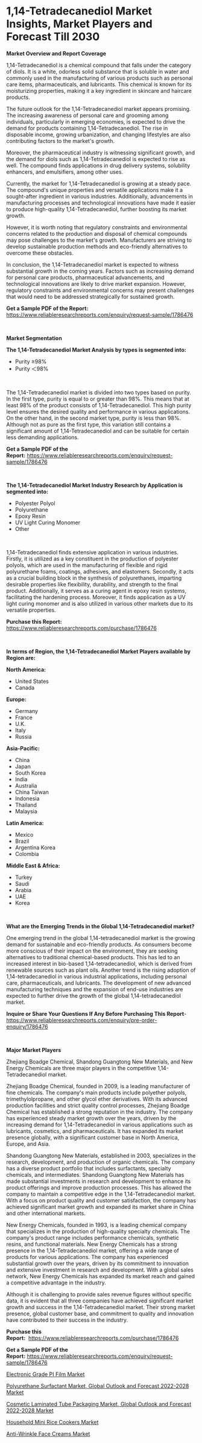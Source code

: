 <p><h1>1,14-Tetradecanediol Market Insights, Market Players and Forecast Till 2030</h1></p><p><strong>Market Overview and Report Coverage</strong></p>
<p><p>1,14-Tetradecanediol is a chemical compound that falls under the category of diols. It is a white, odorless solid substance that is soluble in water and commonly used in the manufacturing of various products such as personal care items, pharmaceuticals, and lubricants. This chemical is known for its moisturizing properties, making it a key ingredient in skincare and haircare products.</p><p>The future outlook for the 1,14-Tetradecanediol market appears promising. The increasing awareness of personal care and grooming among individuals, particularly in emerging economies, is expected to drive the demand for products containing 1,14-Tetradecanediol. The rise in disposable income, growing urbanization, and changing lifestyles are also contributing factors to the market's growth.</p><p>Moreover, the pharmaceutical industry is witnessing significant growth, and the demand for diols such as 1,14-Tetradecanediol is expected to rise as well. The compound finds applications in drug delivery systems, solubility enhancers, and emulsifiers, among other uses.</p><p>Currently, the market for 1,14-Tetradecanediol is growing at a steady pace. The compound's unique properties and versatile applications make it a sought-after ingredient in various industries. Additionally, advancements in manufacturing processes and technological innovations have made it easier to produce high-quality 1,14-Tetradecanediol, further boosting its market growth.</p><p>However, it is worth noting that regulatory constraints and environmental concerns related to the production and disposal of chemical compounds may pose challenges to the market's growth. Manufacturers are striving to develop sustainable production methods and eco-friendly alternatives to overcome these obstacles.</p><p>In conclusion, the 1,14-Tetradecanediol market is expected to witness substantial growth in the coming years. Factors such as increasing demand for personal care products, pharmaceutical advancements, and technological innovations are likely to drive market expansion. However, regulatory constraints and environmental concerns may present challenges that would need to be addressed strategically for sustained growth.</p></p>
<p><strong>Get a Sample PDF of the Report:</strong> <a href="https://www.reliableresearchreports.com/enquiry/request-sample/1786476">https://www.reliableresearchreports.com/enquiry/request-sample/1786476</a></p>
<p>&nbsp;</p>
<p><strong>Market Segmentation</strong></p>
<p><strong>The 1,14-Tetradecanediol Market Analysis by types is segmented into:</strong></p>
<p><ul><li>Purity ≥98%</li><li>Purity ＜98%</li></ul></p>
<p>&nbsp;</p>
<p><p>The 1,14-Tetradecanediol market is divided into two types based on purity. In the first type, purity is equal to or greater than 98%. This means that at least 98% of the product consists of 1,14-Tetradecanediol. This high purity level ensures the desired quality and performance in various applications. On the other hand, in the second market type, purity is less than 98%. Although not as pure as the first type, this variation still contains a significant amount of 1,14-Tetradecanediol and can be suitable for certain less demanding applications.</p></p>
<p><strong>Get a Sample PDF of the Report:</strong>&nbsp;<a href="https://www.reliableresearchreports.com/enquiry/request-sample/1786476">https://www.reliableresearchreports.com/enquiry/request-sample/1786476</a></p>
<p>&nbsp;</p>
<p><strong>The 1,14-Tetradecanediol Market Industry Research by Application is segmented into:</strong></p>
<p><ul><li>Polyester Polyol</li><li>Polyurethane</li><li>Epoxy Resin</li><li>UV Light Curing Monomer</li><li>Other</li></ul></p>
<p>&nbsp;</p>
<p><p>1,14-Tetradecanediol finds extensive application in various industries. Firstly, it is utilized as a key constituent in the production of polyester polyols, which are used in the manufacturing of flexible and rigid polyurethane foams, coatings, adhesives, and elastomers. Secondly, it acts as a crucial building block in the synthesis of polyurethanes, imparting desirable properties like flexibility, durability, and strength to the final product. Additionally, it serves as a curing agent in epoxy resin systems, facilitating the hardening process. Moreover, it finds application as a UV light curing monomer and is also utilized in various other markets due to its versatile properties.</p></p>
<p><strong>Purchase this Report:</strong>&nbsp; <a href="https://www.reliableresearchreports.com/purchase/1786476">https://www.reliableresearchreports.com/purchase/1786476</a></p>
<p>&nbsp;</p>
<p><strong>In terms of Region, the 1,14-Tetradecanediol Market Players available by Region are:</strong></p>
<p>
    <p> <strong> North America: </strong>
        <ul>
            <li>United States</li>
            <li>Canada</li>
        </ul>
        </p> 
    <p> <strong> Europe: </strong>
        <ul>
            <li>Germany</li>
            <li>France</li>
            <li>U.K.</li>
            <li>Italy</li>
            <li>Russia</li>
        </ul>
        </p> 
    <p> <strong> Asia-Pacific: </strong>
        <ul>
            <li>China</li>
            <li>Japan</li>
            <li>South Korea</li>
            <li>India</li>
            <li>Australia</li>
            <li>China Taiwan</li>
            <li>Indonesia</li>
            <li>Thailand</li>
            <li>Malaysia</li>
        </ul>
        </p> 
    <p> <strong> Latin America: </strong>
        <ul>
            <li>Mexico</li>
            <li>Brazil</li>
            <li>Argentina Korea</li>
            <li>Colombia</li>
        </ul>
        </p> 
    <p> <strong> Middle East & Africa: </strong>
        <ul>
            <li>Turkey</li>
            <li>Saudi</li>
            <li>Arabia</li>
            <li>UAE</li>
            <li>Korea</li>
        </ul>
    </p>
    </p>
<p>&nbsp;</p>
<p><strong>What are the Emerging Trends in the Global 1,14-Tetradecanediol market?</strong></p>
<p><p>One emerging trend in the global 1,14-tetradecanediol market is the growing demand for sustainable and eco-friendly products. As consumers become more conscious of their impact on the environment, they are seeking alternatives to traditional chemical-based products. This has led to an increased interest in bio-based 1,14-tetradecanediol, which is derived from renewable sources such as plant oils. Another trend is the rising adoption of 1,14-tetradecanediol in various industrial applications, including personal care, pharmaceuticals, and lubricants. The development of new advanced manufacturing techniques and the expansion of end-use industries are expected to further drive the growth of the global 1,14-tetradecanediol market.</p></p>
<p><strong>Inquire or Share Your Questions If Any Before Purchasing This Report</strong>- <a href="https://www.reliableresearchreports.com/enquiry/pre-order-enquiry/1786476">https://www.reliableresearchreports.com/enquiry/pre-order-enquiry/1786476</a></p>
<p>&nbsp;</p>
<p><strong>Major Market Players</strong></p>
<p><p>Zhejiang Boadge Chemical, Shandong Guangtong New Materials, and New Energy Chemicals are three major players in the competitive 1,14-Tetradecanediol market.</p><p>Zhejiang Boadge Chemical, founded in 2009, is a leading manufacturer of fine chemicals. The company's main products include polyether polyols, trimethylolpropane, and other glycol ether derivatives. With its advanced production facilities and strict quality control processes, Zhejiang Boadge Chemical has established a strong reputation in the industry. The company has experienced steady market growth over the years, driven by the increasing demand for 1,14-Tetradecanediol in various applications such as lubricants, cosmetics, and pharmaceuticals. It has expanded its market presence globally, with a significant customer base in North America, Europe, and Asia.</p><p>Shandong Guangtong New Materials, established in 2003, specializes in the research, development, and production of organic chemicals. The company has a diverse product portfolio that includes surfactants, specialty chemicals, and intermediates. Shandong Guangtong New Materials has made substantial investments in research and development to enhance its product offerings and improve production processes. This has allowed the company to maintain a competitive edge in the 1,14-Tetradecanediol market. With a focus on product quality and customer satisfaction, the company has achieved significant market growth and expanded its market share in China and other international markets.</p><p>New Energy Chemicals, founded in 1993, is a leading chemical company that specializes in the production of high-quality specialty chemicals. The company's product range includes performance chemicals, synthetic resins, and functional materials. New Energy Chemicals has a strong presence in the 1,14-Tetradecanediol market, offering a wide range of products for various applications. The company has experienced substantial growth over the years, driven by its commitment to innovation and extensive investment in research and development. With a global sales network, New Energy Chemicals has expanded its market reach and gained a competitive advantage in the industry.</p><p>Although it is challenging to provide sales revenue figures without specific data, it is evident that all three companies have achieved significant market growth and success in the 1,14-Tetradecanediol market. Their strong market presence, global customer base, and commitment to quality and innovation have contributed to their success in the industry.</p></p>
<p><strong>Purchase this Report:</strong>&nbsp;&nbsp;<a href="https://www.reliableresearchreports.com/purchase/1786476">https://www.reliableresearchreports.com/purchase/1786476</a></p>
<p></p>
<p><strong>Get a Sample PDF of the Report:</strong>&nbsp;<a href="https://www.reliableresearchreports.com/enquiry/request-sample/1786476">https://www.reliableresearchreports.com/enquiry/request-sample/1786476</a></p>
<p><p><a href="https://www.linkedin.com/pulse/electronic-grade-pi-film-market-size-growth-forecast-from/">Electronic Grade PI Film Market</a></p><p><a href="https://medium.com/@jeromekling1967/polyurethane-surfactant-market-global-outlook-and-forecast-2022-2028-market-exploring-market-c646ccbc08f2">Polyurethane Surfactant Market, Global Outlook and Forecast 2022-2028 Market</a></p><p><a href="https://medium.com/@terrellconn/cosmetic-laminated-tube-packaging-market-global-outlook-and-forecast-2022-2028-market-exploring-6f99ecfb286b">Cosmetic Laminated Tube Packaging Market, Global Outlook and Forecast 2022-2028 Market</a></p><p><a href="https://github.com/CliffMedina6/Market-Research-Report-List-1/blob/main/household-mini-rice-cookers-market.md">Household Mini Rice Cookers Market</a></p><p><a href="https://github.com/RickHolmes3/Market-Research-Report-List-1/blob/main/anti-wrinkle-face-creams-market.md">Anti-Wrinkle Face Creams Market</a></p></p>